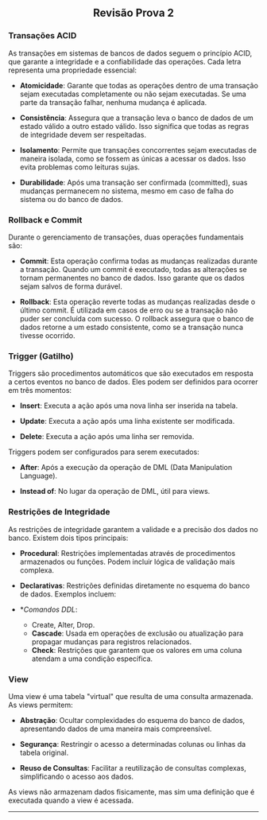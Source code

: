 <h2 align="center">Revisão Prova 2</h2>
<p align="center">

### Transações ACID
As transações em sistemas de bancos de dados seguem o princípio ACID, que garante a integridade e a confiabilidade das operações. Cada letra representa uma propriedade essencial:

- **Atomicidade**: Garante que todas as operações dentro de uma transação sejam executadas completamente ou não sejam executadas. Se uma parte da transação falhar, nenhuma mudança é aplicada.
  
- **Consistência**: Assegura que a transação leva o banco de dados de um estado válido a outro estado válido. Isso significa que todas as regras de integridade devem ser respeitadas.

- **Isolamento**: Permite que transações concorrentes sejam executadas de maneira isolada, como se fossem as únicas a acessar os dados. Isso evita problemas como leituras sujas.

- **Durabilidade**: Após uma transação ser confirmada (committed), suas mudanças permanecem no sistema, mesmo em caso de falha do sistema ou do banco de dados.

### Rollback e Commit
Durante o gerenciamento de transações, duas operações fundamentais são:

- **Commit**: Esta operação confirma todas as mudanças realizadas durante a transação. Quando um commit é executado, todas as alterações se tornam permanentes no banco de dados. Isso garante que os dados sejam salvos de forma durável.

- **Rollback**: Esta operação reverte todas as mudanças realizadas desde o último commit. É utilizada em casos de erro ou se a transação não puder ser concluída com sucesso. O rollback assegura que o banco de dados retorne a um estado consistente, como se a transação nunca tivesse ocorrido.

### Trigger (Gatilho)
Triggers são procedimentos automáticos que são executados em resposta a certos eventos no banco de dados. Eles podem ser definidos para ocorrer em três momentos:

- **Insert**: Executa a ação após uma nova linha ser inserida na tabela.
  
- **Update**: Executa a ação após uma linha existente ser modificada.

- **Delete**: Executa a ação após uma linha ser removida.

Triggers podem ser configurados para serem executados:

- **After**: Após a execução da operação de DML (Data Manipulation Language).
  
- **Instead of**: No lugar da operação de DML, útil para views.

### Restrições de Integridade
As restrições de integridade garantem a validade e a precisão dos dados no banco. Existem dois tipos principais:

- **Procedural**: Restrições implementadas através de procedimentos armazenados ou funções. Podem incluir lógica de validação mais complexa.

- **Declarativas**: Restrições definidas diretamente no esquema do banco de dados. Exemplos incluem:
- **Comandos DDL*:
  - Create, Alter, Drop.   
  - **Cascade**: Usada em operações de exclusão ou atualização para propagar mudanças para registros relacionados.
  - **Check**: Restrições que garantem que os valores em uma coluna atendam a uma condição específica.

### View
Uma view é uma tabela "virtual" que resulta de uma consulta armazenada. As views permitem:

- **Abstração**: Ocultar complexidades do esquema do banco de dados, apresentando dados de uma maneira mais compreensível.
  
- **Segurança**: Restringir o acesso a determinadas colunas ou linhas da tabela original.

- **Reuso de Consultas**: Facilitar a reutilização de consultas complexas, simplificando o acesso aos dados.

As views não armazenam dados fisicamente, mas sim uma definição que é executada quando a view é acessada.

---

